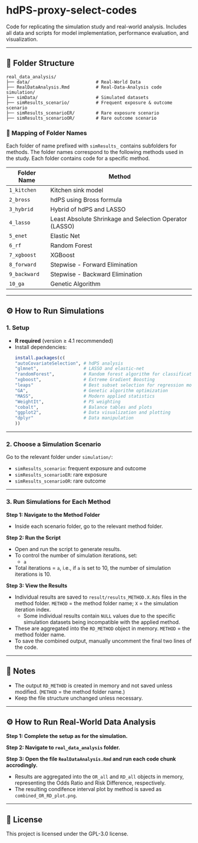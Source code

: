 # hdPS-proxy-select-codes
Code for replicating the simulation study and real-world analysis. Includes all data and scripts for model implementation, performance evaluation, and visualization.

---

## 📁 Folder Structure

```
real_data_analysis/
├── data/                         # Real-World Data
├── RealDataAnalysis.Rmd          # Real-Data-Analysis code
simulation/
├── simData/                      # Simulated datasets
├── simResults_scenario/          # Frequent exposure & outcome scenario
├── simResults_scenarioER/        # Rare exposure scenario
├── simResults_scenarioOR/        # Rare outcome scenario
```

### 📂 Mapping of Folder Names

Each folder of name prefixed with `simResults_` contains subfolders for methods. The folder names correspond to the following methods used in the study. Each folder contains code for a specific method.

| **Folder Name**        | **Method**                                                |
|-------------------------|------------------------------------------------------------|
| `1_kitchen`            | Kitchen sink model                                         |
| `2_bross`              | hdPS using Bross formula                                   |
| `3_hybrid`             | Hybrid of hdPS and LASSO                                   |
| `4_lasso`              | Least Absolute Shrinkage and Selection Operator (LASSO)    |
| `5_enet`               | Elastic Net                                                |
| `6_rf`                 | Random Forest                                              |
| `7_xgboost`            | XGBoost                                                    |
| `8_forward`            | Stepwise - Forward Elimination                             |
| `9_backward`           | Stepwise - Backward Elimination                            |
| `10_ga`                | Genetic Algorithm                                          |


---

## ⚙️ How to Run Simulations

### 1. Setup

- **R required** (version ≥ 4.1 recommended)
- Install dependencies:
  ```r
  install.packages(c(
  "autoCovariateSelection", # hdPS analysis
  "glmnet",                 # LASSO and elastic-net
  "randomForest",           # Random forest algorithm for classification/regression  
  "xgboost",                # Extreme Gradient Boosting
  "leaps"                   # Best subset selection for regression models  
  "GA",                     # Genetic algorithm optimization
  "MASS",                   # Modern applied statistics
  "WeightIt",               # PS weighting
  "cobalt",                 # Balance tables and plots
  "ggplot2",                # Data visualization and plotting
  "dplyr"                   # Data manipulation
  ))
  ```

---

### 2. Choose a Simulation Scenario

Go to the relevant folder under `simulation/`:

- `simResults_scenario`: frequent exposure and outcome
- `simResults_scenarioER`: rare exposure
- `simResults_scenarioOR`: rare outcome

---

### 3. Run Simulations for Each Method

**Step 1: Navigate to the Method Folder**

- Inside each scenario folder, go to the relevant method folder.

**Step 2: Run the Script**

- Open and run the script to generate results.
- To control the number of simulation iterations, set:
  - `a`
- Total iterations = `a`, i.e., if `a` is set to 10, the number of simulation iterations is 10.

**Step 3: View the Results**

- Individual results are saved to `result/results_METHOD.X.Rds` files in the method folder. `METHOD` = the method folder name; `X` = the simulation iteration index.
  - Some individual results contain `NULL` values due to the specific simulation datasets being incompatible with the applied method.
- These are aggregated into the `RD_METHOD` object in memory. `METHOD` = the method folder name.
- To save the combined output, manually uncomment the final two lines of the code.

---

## 📝 Notes

- The output `RD_METHOD` is created in memory and not saved unless modified. (`METHOD` = the method folder name.)
- Keep the file structure unchanged unless necessary.


---

## ⚙️ How to Run Real-World Data Analysis

**Step 1: Complete the setup as for the simulation.**

**Step 2: Navigate to `real_data_analysis` folder.**

**Step 3: Open the file `RealDataAnalysis.Rmd` and run each code chunk accrodingly.**

- Results are aggregated into the `OR_all` and `RD_all` objects in memory, representing the Odds Ratio and Risk Difference, respectively.
- The resulting condifence interval plot by method is saved as `combined_OR_RD_plot.png`.

---

## 📄 License

This project is licensed under the GPL-3.0 license.
